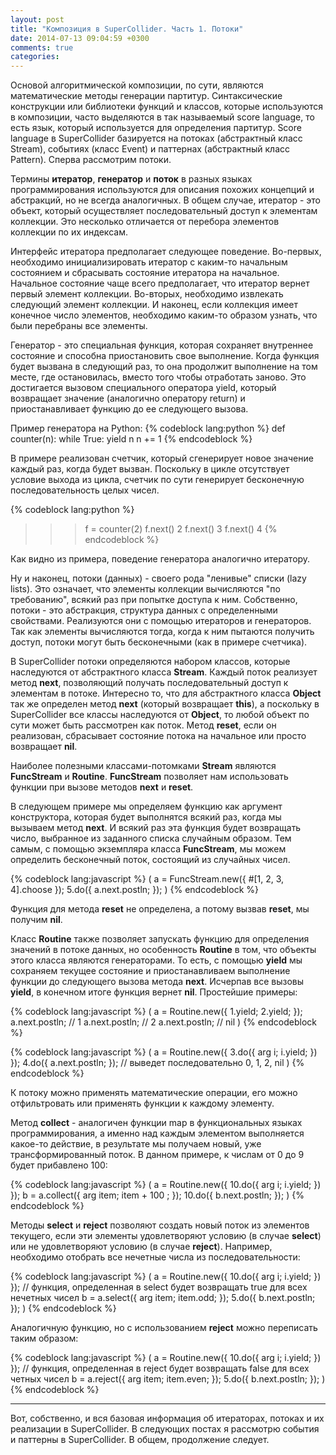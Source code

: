 ```yaml
---
layout: post
title: "Композиция в SuperCollider. Часть 1. Потоки"
date: 2014-07-13 09:04:59 +0300
comments: true
categories: 
---
```

Основой алгоритмической композиции, по сути, являются математические методы генерации партитур. Синтаксические конструкции или библиотеки функций и классов, которые используются в композиции, часто выделяются в так называемый score language, то есть язык, который используется для определения партитур. Score language в SuperCollider базируется на потоках (абстрактный класс Stream), событиях (класс Event) и  паттернах (абстрактный класс Pattern). Сперва рассмотрим потоки.
<!--more-->
Термины **итератор**, **генератор** и **поток** в разных языках программирования используются для описания похожих концепций и абстракций, но не всегда аналогичных. В общем случае, итератор - это объект, который осуществляет последовательный доступ к элементам коллекции. Это несколько отличается от перебора элементов коллекции по их индексам. 

Интерфейс итератора предполагает следующее поведение. Во-первых, необходимо инициализировать итератор с каким-то начальным состоянием и сбрасывать состояние итератора на начальное. Начальное состояние чаще всего предполагает, что итератор вернет первый элемент коллекции. Во-вторых, необходимо извлекать следующий элемент коллекции. И наконец, если коллекция имеет конечное число элементов, необходимо каким-то образом узнать, что были перебраны все элементы.

Генератор - это специальная функция, которая сохраняет внутреннее состояние и способна приостановить свое выполнение. Когда функция будет вызвана в следующий раз, то она продолжит выполнение на том месте, где остановилась, вместо того чтобы отработать заново. Это достигается вызовом специального оператора yield, который возвращает значение (аналогично оператору return) и приостанавливает функцию до ее следующего вызова. 

Пример генератора на Python:
{% codeblock lang:python %}
def counter(n):
    while True:
        yield n
        n += 1
{% endcodeblock %}

В примере реализован счетчик, который сгенерирует новое значение каждый раз, когда будет вызван. Поскольку в цикле отсутствует условие выхода из цикла, счетчик по сути генерирует бесконечную последовательность целых чисел.

{% codeblock lang:python %}
>>> f = counter(2)
>>> f.next()
2
>>> f.next()
3
>>> f.next()
4
{% endcodeblock %}

Как видно из примера, поведение генератора аналогично итератору.

Ну и наконец, потоки (данных) - своего рода "ленивые" списки (lazy lists). Это означает, что элементы коллекции вычисляются "по требованию", всякий раз при попытке доступа к ним. Собственно, потоки - это абстракция, структура данных с определенными свойствами. Реализуются они с помощью итераторов и генераторов. Так как элементы вычисляются тогда, когда к ним пытаются получить доступ, потоки могут быть бесконечными (как в примере счетчика).

В SuperCollider потоки определяются набором классов, которые наследуются от абстрактного класса **Stream**. Каждый поток реализует метод **next**, позволяющий получать последовательный доступ к элементам в потоке. Интересно то, что для абстрактного класса **Object** так же определен метод **next** (который возвращает **this**), а поскольку в SuperCollider все классы наследуются от **Object**, то любой объект по сути может быть рассмотрен как поток. Метод **reset**, если он реализован, сбрасывает состояние потока на начальное или просто возвращает **nil**.

Наиболее полезными классами-потомками **Stream** являются **FuncStream** и **Routine**. **FuncStream** позволяет нам использовать функции при вызове методов **next** и **reset**. 

В следующем примере мы определяем функцию как аргумент конструктора, которая будет выполнятся всякий раз, когда мы вызываем метод **next**. И всякий раз эта функция будет возвращать число, выбранное из заданного списка случайным образом. Тем самым, с помощью экземпляра класса **FuncStream**, мы можем определить бесконечный поток, состоящий из случайных чисел. 

{% codeblock lang:javascript %}
(
a = FuncStream.new({ #[1, 2, 3, 4].choose });
5.do({ a.next.postln; });
)
{% endcodeblock %}

Функция для метода **reset** не определена, а потому вызвав **reset**, мы получим **nil**.

Класс **Routine** также позволяет запускать функцию для определения значений в потоке данных, но особенность **Routine** в том, что объекты этого класса являются генераторами. То есть, с помощью **yield** мы сохраняем текущее состояние и приостанавливаем выполнение функции до следующего вызова метода **next**. Исчерпав все вызовы **yield**, в конечном итоге функция вернет **nil**. Простейшие примеры: 

{% codeblock lang:javascript %}
(
a = Routine.new({ 1.yield; 2.yield; });
a.next.postln;  // 1
a.next.postln;  // 2
a.next.postln;  // nil
)
{% endcodeblock %}

{% codeblock lang:javascript %}
(
a = Routine.new({
        3.do({ arg i; i.yield; })
    });
4.do({ a.next.postln; }); // выведет последовательно 0, 1, 2, nil
)
{% endcodeblock %}

К потоку можно применять математические операции, его можно отфильтровать или применять функции к каждому элементу.

Метод **collect** - аналогичен функции map в функциональных языках программирования, а именно над каждым элементом выполняется какое-то действие, в результате мы получаем новый, уже трансформированный поток. В данном примере, к числам от 0 до 9 будет прибавлено 100:

{% codeblock lang:javascript %}
(
a = Routine.new({
        10.do({ arg i; i.yield; })
    });
b = a.collect({ arg item; item + 100 ; });
10.do({ b.next.postln; });
)
{% endcodeblock %}

Методы **select** и **reject** позволяют создать новый поток из элементов текущего, если эти элементы удовлетворяют условию (в случае **select**) или не удовлетворяют условию (в случае **reject**). Например, необходимо отобрать все нечетные числа из последовательности:

{% codeblock lang:javascript %}
(
a = Routine.new({
        10.do({ arg i; i.yield; })
    });
// функция, определенная в select будет возвращать true для всех нечетных чисел
b = a.select({ arg item; item.odd; });
5.do({ b.next.postln; });
)
{% endcodeblock %}

Аналогичную функцию, но с использованием **reject** можно переписать таким образом:

{% codeblock lang:javascript %}
(
a = Routine.new({
        10.do({ arg i; i.yield; })
    });
// функция, определенная в reject будет возвращать false для всех четных чисел
b = a.reject({ arg item; item.even; });
5.do({ b.next.postln; });
)
{% endcodeblock %}

---
Вот, собственно, и вся базовая информация об итераторах, потоках и их реализации в SuperCollider. В следующих постах я рассмотрю события и паттерны в SuperCollider. В общем, продолжение следует.